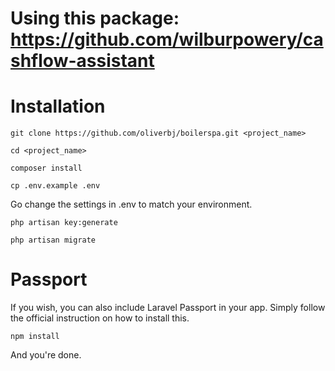 # Using this package: https://github.com/wilburpowery/cashflow-assistant

# Installation

`git clone https://github.com/oliverbj/boilerspa.git <project_name>`

`cd <project_name>`

`composer install`

`cp .env.example .env`

Go change the settings in .env to match your environment.

`php artisan key:generate`

`php artisan migrate`

# Passport

If you wish, you can also include Laravel Passport in your app. Simply follow the official instruction on how to install this.

`npm install`

And you're done.
